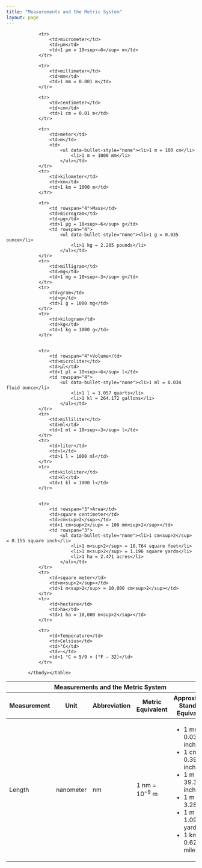 ```yaml
---
title: "Measurements and the Metric System"
layout: page
---
```



<table id="tab-app01_01_01" summary="Measurements and the Metric System"><thead>
<tr><th colspan="5">Measurements and the Metric System</th></tr>
                <tr>
                    <th data-align="center">Measurement</th>
                    <th data-align="center">Unit</th>
                    <th data-align="center">Abbreviation</th>
                    <th data-align="center">Metric Equivalent</th>
                    <th data-align="center">Approximate Standard Equivalent</th>
                </tr>
            </thead><tbody>
                <tr>
                    <td rowspan="6">Length</td>
                    <td>nanometer</td>
                    <td>nm</td>
                    <td>1 nm = 10<sup>−9</sup> m</td>
                    <td rowspan="6">
                        <ul data-bullet-style="none"><li>1 mm = 0.039 inch</li>
                            <li>1 cm = 0.394 inch</li>
                            <li>1 m = 39.37 inches</li>
                            <li>1 m = 3.28 feet</li>
                            <li>1 m = 1.093 yards</li>
                            <li>1 km = 0.621 miles</li>
                        </ul></td>
                </tr>        
                
                <tr>
                    <td>micrometer</td>
                    <td>µm</td>
                    <td>1 µm = 10<sup>−6</sup> m</td>
                </tr>
                
                <tr>
                    <td>millimeter</td>
                    <td>mm</td>
                    <td>1 mm = 0.001 m</td>
                </tr>
                
                <tr>
                    <td>centimeter</td>
                    <td>cm</td>
                    <td>1 cm = 0.01 m</td>
                </tr>
                
                <tr>
                    <td>meter</td>
                    <td>m</td>
                    <td>
                        <ul data-bullet-style="none"><li>1 m = 100 cm</li>
                            <li>1 m = 1000 mm</li>
                        </ul></td>
                </tr>
                <tr>
                    <td>kilometer</td>
                    <td>km</td>
                    <td>1 km = 1000 m</td>
                </tr>
              
                <tr>
                    <td rowspan="4">Mass</td>
                    <td>microgram</td>
                    <td>µg</td>
                    <td>1 µg = 10<sup>−6</sup> g</td>
                    <td rowspan="4">
                        <ul data-bullet-style="none"><li>1 g = 0.035 ounce</li>
                            <li>1 kg = 2.205 pounds</li>
                        </ul></td>
                </tr>
                <tr>
                    <td>milligram</td>
                    <td>mg</td>
                    <td>1 mg = 10<sup>−3</sup> g</td>
                </tr>
                <tr>
                    <td>gram</td>
                    <td>g</td>
                    <td>1 g = 1000 mg</td>
                </tr>
                <tr>
                    <td>kilogram</td>
                    <td>kg</td>
                    <td>1 kg = 1000 g</td>
                </tr>                
                

                <tr>
                    <td rowspan="4">Volume</td>
                    <td>microliter</td>
                    <td>µl</td>
                    <td>1 µl = 10<sup>−6</sup> l</td>
                    <td rowspan="4">
                        <ul data-bullet-style="none"><li>1 ml = 0.034 fluid ounce</li>
                            <li>1 l = 1.057 quarts</li>
                            <li>1 kl = 264.172 gallons</li>
                        </ul></td>
                </tr>
                <tr>
                    <td>milliliter</td>
                    <td>ml</td>
                    <td>1 ml = 10<sup>−3</sup> l</td>
                </tr>
                <tr>
                    <td>liter</td>
                    <td>l</td>
                    <td>1 l = 1000 ml</td>
                </tr>
                <tr>
                    <td>kiloliter</td>
                    <td>kl</td>
                    <td>1 kl = 1000 l</td>
                </tr>
                
                
                <tr>
                    <td rowspan="3">Area</td>
                    <td>square centimeter</td>
                    <td>cm<sup>2</sup></td>
                    <td>1 cm<sup>2</sup> = 100 mm<sup>2</sup></td>
                    <td rowspan="3">
                        <ul data-bullet-style="none"><li>1 cm<sup>2</sup> = 0.155 square inch</li>                            
                            <li>1 m<sup>2</sup> = 10.764 square feet</li>
                            <li>1 m<sup>2</sup> = 1.196 square yards</li>
                            <li>1 ha = 2.471 acres</li>
                        </ul></td>
                </tr>
                <tr>
                    <td>square meter</td>
                    <td>m<sup>2</sup></td>
                    <td>1 m<sup>2</sup> = 10,000 cm<sup>2</sup></td>
                </tr>
                <tr>
                    <td>hectare</td>
                    <td>ha</td>
                    <td>1 ha = 10,000 m<sup>2</sup></td>
                </tr>                

                <tr>
                    <td>Temperature</td>
                    <td>Celsius</td>
                    <td>°C</td>
                    <td>—</td>
                    <td>1 °C = 5/9 × (°F − 32)</td>
                </tr>
                
            </tbody></table>

